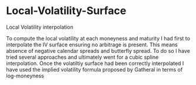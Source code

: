 # Local-Volatility-Surface
Local Volatility interpolation

To compute the local volatility at each moneyness and maturity I had first to interpolate the IV surface ensuring no arbitrage is present. This means absence of negative calendar spreads and butterfly spread. To do so I have tried several approaches and ultimately went for a cubic spline interpolation. Once the volatiltiy surface had been correctly interpolated I have used the implied volatility formula proposed by Gatheral in terms of log-moneyness
